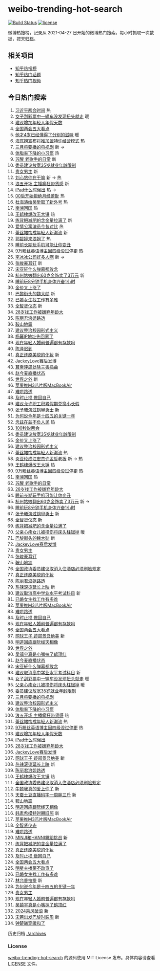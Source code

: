 # weibo-trending-hot-search

[![Build Status](https://github.com/justjavac/weibo-trending-hot-search/workflows/ci/badge.svg?branch=master)](https://github.com/justjavac/weibo-trending-hot-search/actions)
[![license](https://img.shields.io/github/license/justjavac/weibo-trending-hot-search)](https://github.com/justjavac/weibo-trending-hot-search/blob/master/LICENSE)

微博热搜榜，记录从 2021-04-27
日开始的微博热门搜索。每小时抓取一次数据，按天[归档](./archives)。

## 相关项目

- [知乎热搜榜](https://github.com/justjavac/zhihu-trending-top-search)
- [知乎热门话题](https://github.com/justjavac/zhihu-trending-hot-questions)
- [知乎热门视频](https://github.com/justjavac/zhihu-trending-hot-video)

## 今日热门搜索

<!-- BEGIN -->
<!-- 最后更新时间 Tue Mar 05 2024 02:16:08 GMT+0800 (China Standard Time) -->

1. [习近平两会时间](https://s.weibo.com//weibo?q=%23%E4%B9%A0%E8%BF%91%E5%B9%B3%E4%B8%A4%E4%BC%9A%E6%97%B6%E9%97%B4%23&Refer=new_time)
   热
1. [女子刮彩票中一辆车没发现扭头就走](https://s.weibo.com//weibo?q=%23%E5%A5%B3%E5%AD%90%E5%88%AE%E5%BD%A9%E7%A5%A8%E4%B8%AD%E4%B8%80%E8%BE%86%E8%BD%A6%E6%B2%A1%E5%8F%91%E7%8E%B0%E6%89%AD%E5%A4%B4%E5%B0%B1%E8%B5%B0%23&t=31&band_rank=1&Refer=top)
   暖
1. [建议增加年轻人年假天数](https://s.weibo.com//weibo?q=%23%E5%BB%BA%E8%AE%AE%E5%A2%9E%E5%8A%A0%E5%B9%B4%E8%BD%BB%E4%BA%BA%E5%B9%B4%E5%81%87%E5%A4%A9%E6%95%B0%23&t=31&band_rank=2&Refer=top)
1. [全国两会五大看点](https://s.weibo.com//weibo?q=%23%E5%85%A8%E5%9B%BD%E4%B8%A4%E4%BC%9A%E4%BA%94%E5%A4%A7%E7%9C%8B%E7%82%B9%23&t=31&band_rank=3&Refer=top)
1. [他才4岁已经懂得了分别的滋味](https://s.weibo.com//weibo?q=%23%E4%BB%96%E6%89%8D4%E5%B2%81%E5%B7%B2%E7%BB%8F%E6%87%82%E5%BE%97%E4%BA%86%E5%88%86%E5%88%AB%E7%9A%84%E6%BB%8B%E5%91%B3%23&t=31&band_rank=4&Refer=top)
   暖
1. [海底捞宣布将推加盟特许经营模式](https://s.weibo.com//weibo?q=%23%E6%B5%B7%E5%BA%95%E6%8D%9E%E5%AE%A3%E5%B8%83%E5%B0%86%E6%8E%A8%E5%8A%A0%E7%9B%9F%E7%89%B9%E8%AE%B8%E7%BB%8F%E8%90%A5%E6%A8%A1%E5%BC%8F%23&t=31&band_rank=5&Refer=top)
   热
1. [三月将要播的电视剧](https://s.weibo.com//weibo?q=%23%E4%B8%89%E6%9C%88%E5%B0%86%E8%A6%81%E6%92%AD%E7%9A%84%E7%94%B5%E8%A7%86%E5%89%A7%23&t=31&band_rank=6&Refer=top)
   新 ->
1. [体脂率下降的小习惯](https://s.weibo.com//weibo?q=%E4%BD%93%E8%84%82%E7%8E%87%E4%B8%8B%E9%99%8D%E7%9A%84%E5%B0%8F%E4%B9%A0%E6%83%AF&t=31&band_rank=7&Refer=top)
   热
1. [苏醒 老歌手的日常](https://s.weibo.com//weibo?q=%E8%8B%8F%E9%86%92%20%E8%80%81%E6%AD%8C%E6%89%8B%E7%9A%84%E6%97%A5%E5%B8%B8&t=31&band_rank=8&Refer=top)
   新
1. [委员建议放宽35岁就业年龄限制](https://s.weibo.com//weibo?q=%23%E5%A7%94%E5%91%98%E5%BB%BA%E8%AE%AE%E6%94%BE%E5%AE%BD35%E5%B2%81%E5%B0%B1%E4%B8%9A%E5%B9%B4%E9%BE%84%E9%99%90%E5%88%B6%23&t=31&band_rank=9&Refer=top)
1. [贵女男主](https://s.weibo.com//weibo?q=%E8%B4%B5%E5%A5%B3%E7%94%B7%E4%B8%BB&t=31&band_rank=10&Refer=top)
   新
1. [刘心悠你在干嘛](https://s.weibo.com//weibo?q=%E5%88%98%E5%BF%83%E6%82%A0%E4%BD%A0%E5%9C%A8%E5%B9%B2%E5%98%9B&t=31&band_rank=11&Refer=top)
   新 -> 热
1. [浪五开场 主播癫狂带货感](https://s.weibo.com//weibo?q=%E6%B5%AA%E4%BA%94%E5%BC%80%E5%9C%BA%20%E4%B8%BB%E6%92%AD%E7%99%AB%E7%8B%82%E5%B8%A6%E8%B4%A7%E6%84%9F&t=31&band_rank=12&Refer=top)
   新
1. [iPad什么时候出](https://s.weibo.com//weibo?q=%23iPad%E4%BB%80%E4%B9%88%E6%97%B6%E5%80%99%E5%87%BA%23&t=31&band_rank=13&Refer=top)
   热 ->
1. [00后开始拒绝月经羞耻](https://s.weibo.com//weibo?q=%2300%E5%90%8E%E5%BC%80%E5%A7%8B%E6%8B%92%E7%BB%9D%E6%9C%88%E7%BB%8F%E7%BE%9E%E8%80%BB%23&t=31&band_rank=14&Refer=top)
   热
1. [杜海涛给吴昕取了新外号](https://s.weibo.com//weibo?q=%23%E6%9D%9C%E6%B5%B7%E6%B6%9B%E7%BB%99%E5%90%B4%E6%98%95%E5%8F%96%E4%BA%86%E6%96%B0%E5%A4%96%E5%8F%B7%23&t=31&band_rank=15&Refer=top)
   热
1. [南湘回国](https://s.weibo.com//weibo?q=%23%E5%8D%97%E6%B9%98%E5%9B%9E%E5%9B%BD%23&t=31&band_rank=16&Refer=top)
   热
1. [王鹤棣爆改王大锤](https://s.weibo.com//weibo?q=%E7%8E%8B%E9%B9%A4%E6%A3%A3%E7%88%86%E6%94%B9%E7%8E%8B%E5%A4%A7%E9%94%A4&t=31&band_rank=17&Refer=top)
   热
1. [练背把减肥的含金量拉满了](https://s.weibo.com//weibo?q=%E7%BB%83%E8%83%8C%E6%8A%8A%E5%87%8F%E8%82%A5%E7%9A%84%E5%90%AB%E9%87%91%E9%87%8F%E6%8B%89%E6%BB%A1%E4%BA%86&t=31&band_rank=18&Refer=top)
   新
1. [爱情公寓演员今昔对比](https://s.weibo.com//weibo?q=%E7%88%B1%E6%83%85%E5%85%AC%E5%AF%93%E6%BC%94%E5%91%98%E4%BB%8A%E6%98%94%E5%AF%B9%E6%AF%94&t=31&band_rank=19&Refer=top)
   热
1. [蕾丝裙帘成年轻人新潮流](https://s.weibo.com//weibo?q=%23%E8%95%BE%E4%B8%9D%E8%A3%99%E5%B8%98%E6%88%90%E5%B9%B4%E8%BD%BB%E4%BA%BA%E6%96%B0%E6%BD%AE%E6%B5%81%23&t=31&band_rank=20&Refer=top)
   新
1. [郭碧婷来浪姐了](https://s.weibo.com//weibo?q=%E9%83%AD%E7%A2%A7%E5%A9%B7%E6%9D%A5%E6%B5%AA%E5%A7%90%E4%BA%86&t=31&band_rank=21&Refer=top)
   热
1. [睡前长期玩手机可能让你变丑](https://s.weibo.com//weibo?q=%23%E7%9D%A1%E5%89%8D%E9%95%BF%E6%9C%9F%E7%8E%A9%E6%89%8B%E6%9C%BA%E5%8F%AF%E8%83%BD%E8%AE%A9%E4%BD%A0%E5%8F%98%E4%B8%91%23&t=31&band_rank=22&Refer=top)
1. [9万粉丝英语博主因四级没过停更](https://s.weibo.com//weibo?q=%239%E4%B8%87%E7%B2%89%E4%B8%9D%E8%8B%B1%E8%AF%AD%E5%8D%9A%E4%B8%BB%E5%9B%A0%E5%9B%9B%E7%BA%A7%E6%B2%A1%E8%BF%87%E5%81%9C%E6%9B%B4%23&t=31&band_rank=23&Refer=top)
   热
1. [李冰冰公司好多人啊](https://s.weibo.com//weibo?q=%23%E6%9D%8E%E5%86%B0%E5%86%B0%E5%85%AC%E5%8F%B8%E5%A5%BD%E5%A4%9A%E4%BA%BA%E5%95%8A%23&t=31&band_rank=24&Refer=top)
   新 ->
1. [张峻豪耳钉](https://s.weibo.com//weibo?q=%23%E5%BC%A0%E5%B3%BB%E8%B1%AA%E8%80%B3%E9%92%89%23&t=31&band_rank=25&Refer=top)
   新
1. [宋亚轩什么弹幕都敢念](https://s.weibo.com//weibo?q=%23%E5%AE%8B%E4%BA%9A%E8%BD%A9%E4%BB%80%E4%B9%88%E5%BC%B9%E5%B9%95%E9%83%BD%E6%95%A2%E5%BF%B5%23&t=31&band_rank=26&Refer=top)
1. [杭州姑娘翻出60克金饰卖了3万元](https://s.weibo.com//weibo?q=%23%E6%9D%AD%E5%B7%9E%E5%A7%91%E5%A8%98%E7%BF%BB%E5%87%BA60%E5%85%8B%E9%87%91%E9%A5%B0%E5%8D%96%E4%BA%863%E4%B8%87%E5%85%83%23&t=31&band_rank=27&Refer=top)
   新
1. [睡前玩8分钟手机身体兴奋1小时](https://s.weibo.com//weibo?q=%23%E7%9D%A1%E5%89%8D%E7%8E%A98%E5%88%86%E9%92%9F%E6%89%8B%E6%9C%BA%E8%BA%AB%E4%BD%93%E5%85%B4%E5%A5%8B1%E5%B0%8F%E6%97%B6%23&t=31&band_rank=28&Refer=top)
1. [金价又上涨了](https://s.weibo.com//weibo?q=%23%E9%87%91%E4%BB%B7%E5%8F%88%E4%B8%8A%E6%B6%A8%E4%BA%86%23&t=31&band_rank=29&Refer=top)
1. [巴黎街头的魏大勋](https://s.weibo.com//weibo?q=%23%E5%B7%B4%E9%BB%8E%E8%A1%97%E5%A4%B4%E7%9A%84%E9%AD%8F%E5%A4%A7%E5%8B%8B%23&t=31&band_rank=30&Refer=top)
   新
1. [已婚女生找工作有多难](https://s.weibo.com//weibo?q=%23%E5%B7%B2%E5%A9%9A%E5%A5%B3%E7%94%9F%E6%89%BE%E5%B7%A5%E4%BD%9C%E6%9C%89%E5%A4%9A%E9%9A%BE%23&t=31&band_rank=31&Refer=top)
1. [全智贤仪态](https://s.weibo.com//weibo?q=%23%E5%85%A8%E6%99%BA%E8%B4%A4%E4%BB%AA%E6%80%81%23&t=31&band_rank=32&Refer=top)
   新
1. [28岁找工作被嫌弃年龄大](https://s.weibo.com//weibo?q=%2328%E5%B2%81%E6%89%BE%E5%B7%A5%E4%BD%9C%E8%A2%AB%E5%AB%8C%E5%BC%83%E5%B9%B4%E9%BE%84%E5%A4%A7%23&t=31&band_rank=33&Refer=top)
1. [陈丽君浪姐路透](https://s.weibo.com//weibo?q=%E9%99%88%E4%B8%BD%E5%90%9B%E6%B5%AA%E5%A7%90%E8%B7%AF%E9%80%8F&t=31&band_rank=34&Refer=top)
1. [鞍山地震](https://s.weibo.com//weibo?q=%E9%9E%8D%E5%B1%B1%E5%9C%B0%E9%9C%87&t=31&band_rank=35&Refer=top)
1. [建议整治校园形式主义](https://s.weibo.com//weibo?q=%23%E5%BB%BA%E8%AE%AE%E6%95%B4%E6%B2%BB%E6%A0%A1%E5%9B%AD%E5%BD%A2%E5%BC%8F%E4%B8%BB%E4%B9%89%23&t=31&band_rank=36&Refer=top)
1. [杨幂IP地址先回家了](https://s.weibo.com//weibo?q=%23%E6%9D%A8%E5%B9%82IP%E5%9C%B0%E5%9D%80%E5%85%88%E5%9B%9E%E5%AE%B6%E4%BA%86%23&t=31&band_rank=37&Refer=top)
1. [现在年轻人婚前普遍都有存款吗](https://s.weibo.com//weibo?q=%23%E7%8E%B0%E5%9C%A8%E5%B9%B4%E8%BD%BB%E4%BA%BA%E5%A9%9A%E5%89%8D%E6%99%AE%E9%81%8D%E9%83%BD%E6%9C%89%E5%AD%98%E6%AC%BE%E5%90%97%23&t=31&band_rank=38&Refer=top)
1. [陈泽迟到](https://s.weibo.com//weibo?q=%E9%99%88%E6%B3%BD%E8%BF%9F%E5%88%B0&t=31&band_rank=39&Refer=top)
1. [真正还原美貌的化妆](https://s.weibo.com//weibo?q=%E7%9C%9F%E6%AD%A3%E8%BF%98%E5%8E%9F%E7%BE%8E%E8%B2%8C%E7%9A%84%E5%8C%96%E5%A6%86&t=31&band_rank=40&Refer=top)
   新
1. [JackeyLove赛后发博](https://s.weibo.com//weibo?q=JackeyLove%E8%B5%9B%E5%90%8E%E5%8F%91%E5%8D%9A&t=31&band_rank=41&Refer=top)
1. [耳帝评周处除三害插曲](https://s.weibo.com//weibo?q=%E8%80%B3%E5%B8%9D%E8%AF%84%E5%91%A8%E5%A4%84%E9%99%A4%E4%B8%89%E5%AE%B3%E6%8F%92%E6%9B%B2&t=31&band_rank=42&Refer=top)
1. [赵今麦直播状态](https://s.weibo.com//weibo?q=%23%E8%B5%B5%E4%BB%8A%E9%BA%A6%E7%9B%B4%E6%92%AD%E7%8A%B6%E6%80%81%23&t=31&band_rank=43&Refer=top)
1. [世界之外](https://s.weibo.com//weibo?q=%E4%B8%96%E7%95%8C%E4%B9%8B%E5%A4%96&t=31&band_rank=44&Refer=top)
   新
1. [苹果推M3芯片版MacBookAir](https://s.weibo.com//weibo?q=%23%E8%8B%B9%E6%9E%9C%E6%8E%A8M3%E8%8A%AF%E7%89%87%E7%89%88MacBookAir%23&t=31&band_rank=45&Refer=top)
1. [难哄路透](https://s.weibo.com//weibo?q=%E9%9A%BE%E5%93%84%E8%B7%AF%E9%80%8F&t=31&band_rank=46&Refer=top)
1. [及时止损 做回自己](https://s.weibo.com//weibo?q=%E5%8F%8A%E6%97%B6%E6%AD%A2%E6%8D%9F%20%E5%81%9A%E5%9B%9E%E8%87%AA%E5%B7%B1&t=31&band_rank=47&Refer=top)
1. [建议允许职工积累假期兑换小长假](https://s.weibo.com//weibo?q=%23%E5%BB%BA%E8%AE%AE%E5%85%81%E8%AE%B8%E8%81%8C%E5%B7%A5%E7%A7%AF%E7%B4%AF%E5%81%87%E6%9C%9F%E5%85%91%E6%8D%A2%E5%B0%8F%E9%95%BF%E5%81%87%23&t=31&band_rank=48&Refer=top)
1. [张予曦演过铠甲勇士](https://s.weibo.com//weibo?q=%23%E5%BC%A0%E4%BA%88%E6%9B%A6%E6%BC%94%E8%BF%87%E9%93%A0%E7%94%B2%E5%8B%87%E5%A3%AB%23&t=31&band_rank=49&Refer=top)
   新
1. [为何说今年是十四五的关键一年](https://s.weibo.com//weibo?q=%23%E4%B8%BA%E4%BD%95%E8%AF%B4%E4%BB%8A%E5%B9%B4%E6%98%AF%E5%8D%81%E5%9B%9B%E4%BA%94%E7%9A%84%E5%85%B3%E9%94%AE%E4%B8%80%E5%B9%B4%23&t=31&band_rank=50&Refer=top)
1. [念兹在兹不负人民](https://s.weibo.com//weibo?q=%23%E5%BF%B5%E5%85%B9%E5%9C%A8%E5%85%B9%E4%B8%8D%E8%B4%9F%E4%BA%BA%E6%B0%91%23&Refer=new_time)
   热
1. [100秒说两会](https://s.weibo.com//weibo?q=%23100%E7%A7%92%E8%AF%B4%E4%B8%A4%E4%BC%9A%23&t=31&band_rank=3&Refer=top)
1. [委员建议放宽35岁就业年龄限制](https://s.weibo.com//weibo?q=%23%E5%A7%94%E5%91%98%E5%BB%BA%E8%AE%AE%E6%94%BE%E5%AE%BD35%E5%B2%81%E5%B0%B1%E4%B8%9A%E5%B9%B4%E9%BE%84%E9%99%90%E5%88%B6%23&t=31&band_rank=8&Refer=top)
1. [金价又上涨了](https://s.weibo.com//weibo?q=%23%E9%87%91%E4%BB%B7%E5%8F%88%E4%B8%8A%E6%B6%A8%E4%BA%86%23&t=31&band_rank=9&Refer=top)
1. [建议整治校园形式主义](https://s.weibo.com//weibo?q=%23%E5%BB%BA%E8%AE%AE%E6%95%B4%E6%B2%BB%E6%A0%A1%E5%9B%AD%E5%BD%A2%E5%BC%8F%E4%B8%BB%E4%B9%89%23&t=31&band_rank=10&Refer=top)
1. [蕾丝裙帘成年轻人新潮流](https://s.weibo.com//weibo?q=%23%E8%95%BE%E4%B8%9D%E8%A3%99%E5%B8%98%E6%88%90%E5%B9%B4%E8%BD%BB%E4%BA%BA%E6%96%B0%E6%BD%AE%E6%B5%81%23&t=31&band_rank=14&Refer=top)
   热
1. [炎亚纶成江宏杰许孟哲老板](https://s.weibo.com//weibo?q=%23%E7%82%8E%E4%BA%9A%E7%BA%B6%E6%88%90%E6%B1%9F%E5%AE%8F%E6%9D%B0%E8%AE%B8%E5%AD%9F%E5%93%B2%E8%80%81%E6%9D%BF%23&t=31&band_rank=15&Refer=top)
   新 -> 热
1. [王鹤棣爆改王大锤](https://s.weibo.com//weibo?q=%E7%8E%8B%E9%B9%A4%E6%A3%A3%E7%88%86%E6%94%B9%E7%8E%8B%E5%A4%A7%E9%94%A4&t=31&band_rank=16&Refer=top)
   热
1. [9万粉丝英语博主因四级没过停更](https://s.weibo.com//weibo?q=%239%E4%B8%87%E7%B2%89%E4%B8%9D%E8%8B%B1%E8%AF%AD%E5%8D%9A%E4%B8%BB%E5%9B%A0%E5%9B%9B%E7%BA%A7%E6%B2%A1%E8%BF%87%E5%81%9C%E6%9B%B4%23&t=31&band_rank=17&Refer=top)
   热
1. [南湘回国](https://s.weibo.com//weibo?q=%23%E5%8D%97%E6%B9%98%E5%9B%9E%E5%9B%BD%23&t=31&band_rank=18&Refer=top)
   热
1. [苏醒 老歌手的日常](https://s.weibo.com//weibo?q=%E8%8B%8F%E9%86%92%20%E8%80%81%E6%AD%8C%E6%89%8B%E7%9A%84%E6%97%A5%E5%B8%B8&t=31&band_rank=19&Refer=top)
1. [28岁找工作被嫌弃年龄大](https://s.weibo.com//weibo?q=%2328%E5%B2%81%E6%89%BE%E5%B7%A5%E4%BD%9C%E8%A2%AB%E5%AB%8C%E5%BC%83%E5%B9%B4%E9%BE%84%E5%A4%A7%23&t=31&band_rank=20&Refer=top)
1. [睡前长期玩手机可能让你变丑](https://s.weibo.com//weibo?q=%23%E7%9D%A1%E5%89%8D%E9%95%BF%E6%9C%9F%E7%8E%A9%E6%89%8B%E6%9C%BA%E5%8F%AF%E8%83%BD%E8%AE%A9%E4%BD%A0%E5%8F%98%E4%B8%91%23&t=31&band_rank=21&Refer=top)
1. [杭州姑娘翻出60克金饰卖了3万元](https://s.weibo.com//weibo?q=%23%E6%9D%AD%E5%B7%9E%E5%A7%91%E5%A8%98%E7%BF%BB%E5%87%BA60%E5%85%8B%E9%87%91%E9%A5%B0%E5%8D%96%E4%BA%863%E4%B8%87%E5%85%83%23&t=31&band_rank=22&Refer=top)
   新 ->
1. [睡前玩8分钟手机身体兴奋1小时](https://s.weibo.com//weibo?q=%23%E7%9D%A1%E5%89%8D%E7%8E%A98%E5%88%86%E9%92%9F%E6%89%8B%E6%9C%BA%E8%BA%AB%E4%BD%93%E5%85%B4%E5%A5%8B1%E5%B0%8F%E6%97%B6%23&t=31&band_rank=23&Refer=top)
1. [张予曦演过铠甲勇士](https://s.weibo.com//weibo?q=%23%E5%BC%A0%E4%BA%88%E6%9B%A6%E6%BC%94%E8%BF%87%E9%93%A0%E7%94%B2%E5%8B%87%E5%A3%AB%23&t=31&band_rank=25&Refer=top)
   新
1. [全智贤仪态](https://s.weibo.com//weibo?q=%23%E5%85%A8%E6%99%BA%E8%B4%A4%E4%BB%AA%E6%80%81%23&t=31&band_rank=26&Refer=top)
   新
1. [练背把减肥的含金量拉满了](https://s.weibo.com//weibo?q=%E7%BB%83%E8%83%8C%E6%8A%8A%E5%87%8F%E8%82%A5%E7%9A%84%E5%90%AB%E9%87%91%E9%87%8F%E6%8B%89%E6%BB%A1%E4%BA%86&t=31&band_rank=27&Refer=top)
1. [父亲心疼女儿被撞伤将床头柱锯掉](https://s.weibo.com//weibo?q=%23%E7%88%B6%E4%BA%B2%E5%BF%83%E7%96%BC%E5%A5%B3%E5%84%BF%E8%A2%AB%E6%92%9E%E4%BC%A4%E5%B0%86%E5%BA%8A%E5%A4%B4%E6%9F%B1%E9%94%AF%E6%8E%89%23&t=31&band_rank=28&Refer=top)
   暖
1. [巴黎街头的魏大勋](https://s.weibo.com//weibo?q=%23%E5%B7%B4%E9%BB%8E%E8%A1%97%E5%A4%B4%E7%9A%84%E9%AD%8F%E5%A4%A7%E5%8B%8B%23&t=31&band_rank=29&Refer=top)
   新
1. [JackeyLove赛后发博](https://s.weibo.com//weibo?q=JackeyLove%E8%B5%9B%E5%90%8E%E5%8F%91%E5%8D%9A&t=31&band_rank=30&Refer=top)
1. [贵女男主](https://s.weibo.com//weibo?q=%E8%B4%B5%E5%A5%B3%E7%94%B7%E4%B8%BB&t=31&band_rank=31&Refer=top)
1. [张峻豪耳钉](https://s.weibo.com//weibo?q=%23%E5%BC%A0%E5%B3%BB%E8%B1%AA%E8%80%B3%E9%92%89%23&t=31&band_rank=32&Refer=top)
1. [鞍山地震](https://s.weibo.com//weibo?q=%E9%9E%8D%E5%B1%B1%E5%9C%B0%E9%9C%87&t=31&band_rank=33&Refer=top)
1. [全国政协委员建议取消入住酒店必须刷脸规定](https://s.weibo.com//weibo?q=%23%E5%85%A8%E5%9B%BD%E6%94%BF%E5%8D%8F%E5%A7%94%E5%91%98%E5%BB%BA%E8%AE%AE%E5%8F%96%E6%B6%88%E5%85%A5%E4%BD%8F%E9%85%92%E5%BA%97%E5%BF%85%E9%A1%BB%E5%88%B7%E8%84%B8%E8%A7%84%E5%AE%9A%23&t=31&band_rank=34&Refer=top)
1. [真正还原美貌的化妆](https://s.weibo.com//weibo?q=%E7%9C%9F%E6%AD%A3%E8%BF%98%E5%8E%9F%E7%BE%8E%E8%B2%8C%E7%9A%84%E5%8C%96%E5%A6%86&t=31&band_rank=35&Refer=top)
1. [陈丽君浪姐路透](https://s.weibo.com//weibo?q=%E9%99%88%E4%B8%BD%E5%90%9B%E6%B5%AA%E5%A7%90%E8%B7%AF%E9%80%8F&t=31&band_rank=36&Refer=top)
1. [热辣滚烫延长上映](https://s.weibo.com//weibo?q=%E7%83%AD%E8%BE%A3%E6%BB%9A%E7%83%AB%E5%BB%B6%E9%95%BF%E4%B8%8A%E6%98%A0&t=31&band_rank=37&Refer=top)
   新
1. [建议取消高中学业水平考试科目](https://s.weibo.com//weibo?q=%23%E5%BB%BA%E8%AE%AE%E5%8F%96%E6%B6%88%E9%AB%98%E4%B8%AD%E5%AD%A6%E4%B8%9A%E6%B0%B4%E5%B9%B3%E8%80%83%E8%AF%95%E7%A7%91%E7%9B%AE%23&t=31&band_rank=38&Refer=top)
   新
1. [已婚女生找工作有多难](https://s.weibo.com//weibo?q=%23%E5%B7%B2%E5%A9%9A%E5%A5%B3%E7%94%9F%E6%89%BE%E5%B7%A5%E4%BD%9C%E6%9C%89%E5%A4%9A%E9%9A%BE%23&t=31&band_rank=39&Refer=top)
1. [苹果推M3芯片版MacBookAir](https://s.weibo.com//weibo?q=%23%E8%8B%B9%E6%9E%9C%E6%8E%A8M3%E8%8A%AF%E7%89%87%E7%89%88MacBookAir%23&t=31&band_rank=40&Refer=top)
1. [难哄路透](https://s.weibo.com//weibo?q=%E9%9A%BE%E5%93%84%E8%B7%AF%E9%80%8F&t=31&band_rank=41&Refer=top)
1. [及时止损 做回自己](https://s.weibo.com//weibo?q=%E5%8F%8A%E6%97%B6%E6%AD%A2%E6%8D%9F%20%E5%81%9A%E5%9B%9E%E8%87%AA%E5%B7%B1&t=31&band_rank=42&Refer=top)
1. [现在年轻人婚前普遍都有存款吗](https://s.weibo.com//weibo?q=%23%E7%8E%B0%E5%9C%A8%E5%B9%B4%E8%BD%BB%E4%BA%BA%E5%A9%9A%E5%89%8D%E6%99%AE%E9%81%8D%E9%83%BD%E6%9C%89%E5%AD%98%E6%AC%BE%E5%90%97%23&t=31&band_rank=43&Refer=top)
1. [全国两会五大看点](https://s.weibo.com//weibo?q=%23%E5%85%A8%E5%9B%BD%E4%B8%A4%E4%BC%9A%E4%BA%94%E5%A4%A7%E7%9C%8B%E7%82%B9%23&t=31&band_rank=44&Refer=top)
1. [网球王子 迹部景吾绝美](https://s.weibo.com//weibo?q=%E7%BD%91%E7%90%83%E7%8E%8B%E5%AD%90%20%E8%BF%B9%E9%83%A8%E6%99%AF%E5%90%BE%E7%BB%9D%E7%BE%8E&t=31&band_rank=45&Refer=top)
   新
1. [明道回应跟阮经天相像](https://s.weibo.com//weibo?q=%23%E6%98%8E%E9%81%93%E5%9B%9E%E5%BA%94%E8%B7%9F%E9%98%AE%E7%BB%8F%E5%A4%A9%E7%9B%B8%E5%83%8F%23&t=31&band_rank=46&Refer=top)
1. [世界之外](https://s.weibo.com//weibo?q=%E4%B8%96%E7%95%8C%E4%B9%8B%E5%A4%96&t=31&band_rank=47&Refer=top)
1. [吴镇宇真是小嘴抹了鹤顶红](https://s.weibo.com//weibo?q=%E5%90%B4%E9%95%87%E5%AE%87%E7%9C%9F%E6%98%AF%E5%B0%8F%E5%98%B4%E6%8A%B9%E4%BA%86%E9%B9%A4%E9%A1%B6%E7%BA%A2&t=31&band_rank=48&Refer=top)
1. [赵今麦直播状态](https://s.weibo.com//weibo?q=%23%E8%B5%B5%E4%BB%8A%E9%BA%A6%E7%9B%B4%E6%92%AD%E7%8A%B6%E6%80%81%23&t=31&band_rank=49&Refer=top)
1. [宋亚轩什么弹幕都敢念](https://s.weibo.com//weibo?q=%23%E5%AE%8B%E4%BA%9A%E8%BD%A9%E4%BB%80%E4%B9%88%E5%BC%B9%E5%B9%95%E9%83%BD%E6%95%A2%E5%BF%B5%23&t=31&band_rank=50&Refer=top)
1. [建议取消高中学业水平考试科目](https://s.weibo.com//weibo?q=%23%E5%BB%BA%E8%AE%AE%E5%8F%96%E6%B6%88%E9%AB%98%E4%B8%AD%E5%AD%A6%E4%B8%9A%E6%B0%B4%E5%B9%B3%E8%80%83%E8%AF%95%E7%A7%91%E7%9B%AE%23&t=31&band_rank=1&Refer=top)
   新
1. [女子刮彩票中一辆车没发现扭头就走](https://s.weibo.com//weibo?q=%23%E5%A5%B3%E5%AD%90%E5%88%AE%E5%BD%A9%E7%A5%A8%E4%B8%AD%E4%B8%80%E8%BE%86%E8%BD%A6%E6%B2%A1%E5%8F%91%E7%8E%B0%E6%89%AD%E5%A4%B4%E5%B0%B1%E8%B5%B0%23&t=31&band_rank=2&Refer=top)
   暖
1. [父亲心疼女儿被撞伤将床头柱锯掉](https://s.weibo.com//weibo?q=%23%E7%88%B6%E4%BA%B2%E5%BF%83%E7%96%BC%E5%A5%B3%E5%84%BF%E8%A2%AB%E6%92%9E%E4%BC%A4%E5%B0%86%E5%BA%8A%E5%A4%B4%E6%9F%B1%E9%94%AF%E6%8E%89%23&t=31&band_rank=6&Refer=top)
   暖
1. [委员建议放宽35岁就业年龄限制](https://s.weibo.com//weibo?q=%23%E5%A7%94%E5%91%98%E5%BB%BA%E8%AE%AE%E6%94%BE%E5%AE%BD35%E5%B2%81%E5%B0%B1%E4%B8%9A%E5%B9%B4%E9%BE%84%E9%99%90%E5%88%B6%23&t=31&band_rank=7&Refer=top)
1. [三月将要播的电视剧](https://s.weibo.com//weibo?q=%23%E4%B8%89%E6%9C%88%E5%B0%86%E8%A6%81%E6%92%AD%E7%9A%84%E7%94%B5%E8%A7%86%E5%89%A7%23&t=31&band_rank=8&Refer=top)
1. [建议整治校园形式主义](https://s.weibo.com//weibo?q=%23%E5%BB%BA%E8%AE%AE%E6%95%B4%E6%B2%BB%E6%A0%A1%E5%9B%AD%E5%BD%A2%E5%BC%8F%E4%B8%BB%E4%B9%89%23&t=31&band_rank=9&Refer=top)
1. [体脂率下降的小习惯](https://s.weibo.com//weibo?q=%E4%BD%93%E8%84%82%E7%8E%87%E4%B8%8B%E9%99%8D%E7%9A%84%E5%B0%8F%E4%B9%A0%E6%83%AF&t=31&band_rank=10&Refer=top)
1. [浪五开场 主播癫狂带货感](https://s.weibo.com//weibo?q=%E6%B5%AA%E4%BA%94%E5%BC%80%E5%9C%BA%20%E4%B8%BB%E6%92%AD%E7%99%AB%E7%8B%82%E5%B8%A6%E8%B4%A7%E6%84%9F&t=31&band_rank=11&Refer=top)
   热
1. [蕾丝裙帘成年轻人新潮流](https://s.weibo.com//weibo?q=%23%E8%95%BE%E4%B8%9D%E8%A3%99%E5%B8%98%E6%88%90%E5%B9%B4%E8%BD%BB%E4%BA%BA%E6%96%B0%E6%BD%AE%E6%B5%81%23&t=31&band_rank=12&Refer=top)
   热
1. [9万粉丝英语博主因四级没过停更](https://s.weibo.com//weibo?q=%239%E4%B8%87%E7%B2%89%E4%B8%9D%E8%8B%B1%E8%AF%AD%E5%8D%9A%E4%B8%BB%E5%9B%A0%E5%9B%9B%E7%BA%A7%E6%B2%A1%E8%BF%87%E5%81%9C%E6%9B%B4%23&t=31&band_rank=13&Refer=top)
   热
1. [建议增加年轻人年假天数](https://s.weibo.com//weibo?q=%23%E5%BB%BA%E8%AE%AE%E5%A2%9E%E5%8A%A0%E5%B9%B4%E8%BD%BB%E4%BA%BA%E5%B9%B4%E5%81%87%E5%A4%A9%E6%95%B0%23&t=31&band_rank=14&Refer=top)
1. [iPad什么时候出](https://s.weibo.com//weibo?q=%23iPad%E4%BB%80%E4%B9%88%E6%97%B6%E5%80%99%E5%87%BA%23&t=31&band_rank=16&Refer=top)
1. [28岁找工作被嫌弃年龄大](https://s.weibo.com//weibo?q=%2328%E5%B2%81%E6%89%BE%E5%B7%A5%E4%BD%9C%E8%A2%AB%E5%AB%8C%E5%BC%83%E5%B9%B4%E9%BE%84%E5%A4%A7%23&t=31&band_rank=17&Refer=top)
1. [JackeyLove赛后发博](https://s.weibo.com//weibo?q=JackeyLove%E8%B5%9B%E5%90%8E%E5%8F%91%E5%8D%9A&t=31&band_rank=18&Refer=top)
1. [网球王子 迹部景吾绝美](https://s.weibo.com//weibo?q=%E7%BD%91%E7%90%83%E7%8E%8B%E5%AD%90%20%E8%BF%B9%E9%83%A8%E6%99%AF%E5%90%BE%E7%BB%9D%E7%BE%8E&t=31&band_rank=19&Refer=top)
   新
1. [热辣滚烫延长上映](https://s.weibo.com//weibo?q=%E7%83%AD%E8%BE%A3%E6%BB%9A%E7%83%AB%E5%BB%B6%E9%95%BF%E4%B8%8A%E6%98%A0&t=31&band_rank=20&Refer=top)
   新
1. [陈丽君浪姐路透](https://s.weibo.com//weibo?q=%E9%99%88%E4%B8%BD%E5%90%9B%E6%B5%AA%E5%A7%90%E8%B7%AF%E9%80%8F&t=31&band_rank=24&Refer=top)
1. [王鹤棣爆改王大锤](https://s.weibo.com//weibo?q=%E7%8E%8B%E9%B9%A4%E6%A3%A3%E7%88%86%E6%94%B9%E7%8E%8B%E5%A4%A7%E9%94%A4&t=31&band_rank=25&Refer=top)
   热
1. [全国政协委员建议取消入住酒店必须刷脸规定](https://s.weibo.com//weibo?q=%23%E5%85%A8%E5%9B%BD%E6%94%BF%E5%8D%8F%E5%A7%94%E5%91%98%E5%BB%BA%E8%AE%AE%E5%8F%96%E6%B6%88%E5%85%A5%E4%BD%8F%E9%85%92%E5%BA%97%E5%BF%85%E9%A1%BB%E5%88%B7%E8%84%B8%E8%A7%84%E5%AE%9A%23&t=31&band_rank=26&Refer=top)
1. [牛顿我真的爱上你了](https://s.weibo.com//weibo?q=%23%E7%89%9B%E9%A1%BF%E6%88%91%E7%9C%9F%E7%9A%84%E7%88%B1%E4%B8%8A%E4%BD%A0%E4%BA%86%23&t=31&band_rank=27&Refer=top)
   新
1. [天蚕土豆直播码字一周胖三斤](https://s.weibo.com//weibo?q=%23%E5%A4%A9%E8%9A%95%E5%9C%9F%E8%B1%86%E7%9B%B4%E6%92%AD%E7%A0%81%E5%AD%97%E4%B8%80%E5%91%A8%E8%83%96%E4%B8%89%E6%96%A4%23&t=31&band_rank=28&Refer=top)
   新
1. [鞍山地震](https://s.weibo.com//weibo?q=%E9%9E%8D%E5%B1%B1%E5%9C%B0%E9%9C%87&t=31&band_rank=30&Refer=top)
1. [明道回应跟阮经天相像](https://s.weibo.com//weibo?q=%23%E6%98%8E%E9%81%93%E5%9B%9E%E5%BA%94%E8%B7%9F%E9%98%AE%E7%BB%8F%E5%A4%A9%E7%9B%B8%E5%83%8F%23&t=31&band_rank=31&Refer=top)
1. [韩素希模特时期旧照](https://s.weibo.com//weibo?q=%23%E9%9F%A9%E7%B4%A0%E5%B8%8C%E6%A8%A1%E7%89%B9%E6%97%B6%E6%9C%9F%E6%97%A7%E7%85%A7%23&t=31&band_rank=32&Refer=top)
   新
1. [苹果推M3芯片版MacBookAir](https://s.weibo.com//weibo?q=%23%E8%8B%B9%E6%9E%9C%E6%8E%A8M3%E8%8A%AF%E7%89%87%E7%89%88MacBookAir%23&t=31&band_rank=33&Refer=top)
1. [全智贤仪态](https://s.weibo.com//weibo?q=%23%E5%85%A8%E6%99%BA%E8%B4%A4%E4%BB%AA%E6%80%81%23&t=31&band_rank=34&Refer=top)
1. [难哄路透](https://s.weibo.com//weibo?q=%E9%9A%BE%E5%93%84%E8%B7%AF%E9%80%8F&t=31&band_rank=35&Refer=top)
1. [MINJI和HANNI舞蹈挑战](https://s.weibo.com//weibo?q=MINJI%E5%92%8CHANNI%E8%88%9E%E8%B9%88%E6%8C%91%E6%88%98&t=31&band_rank=36&Refer=top)
   新
1. [练背把减肥的含金量拉满了](https://s.weibo.com//weibo?q=%E7%BB%83%E8%83%8C%E6%8A%8A%E5%87%8F%E8%82%A5%E7%9A%84%E5%90%AB%E9%87%91%E9%87%8F%E6%8B%89%E6%BB%A1%E4%BA%86&t=31&band_rank=37&Refer=top)
1. [真正还原美貌的化妆](https://s.weibo.com//weibo?q=%E7%9C%9F%E6%AD%A3%E8%BF%98%E5%8E%9F%E7%BE%8E%E8%B2%8C%E7%9A%84%E5%8C%96%E5%A6%86&t=31&band_rank=38&Refer=top)
1. [及时止损 做回自己](https://s.weibo.com//weibo?q=%E5%8F%8A%E6%97%B6%E6%AD%A2%E6%8D%9F%20%E5%81%9A%E5%9B%9E%E8%87%AA%E5%B7%B1&t=31&band_rank=39&Refer=top)
1. [全国两会五大看点](https://s.weibo.com//weibo?q=%23%E5%85%A8%E5%9B%BD%E4%B8%A4%E4%BC%9A%E4%BA%94%E5%A4%A7%E7%9C%8B%E7%82%B9%23&t=31&band_rank=40&Refer=top)
1. [明星主播带不动货了](https://s.weibo.com//weibo?q=%23%E6%98%8E%E6%98%9F%E4%B8%BB%E6%92%AD%E5%B8%A6%E4%B8%8D%E5%8A%A8%E8%B4%A7%E4%BA%86%23&t=31&band_rank=41&Refer=top)
1. [已婚女生找工作有多难](https://s.weibo.com//weibo?q=%23%E5%B7%B2%E5%A9%9A%E5%A5%B3%E7%94%9F%E6%89%BE%E5%B7%A5%E4%BD%9C%E6%9C%89%E5%A4%9A%E9%9A%BE%23&t=31&band_rank=42&Refer=top)
1. [林允普拉提](https://s.weibo.com//weibo?q=%23%E6%9E%97%E5%85%81%E6%99%AE%E6%8B%89%E6%8F%90%23&t=31&band_rank=43&Refer=top)
   新
1. [为何说今年是十四五的关键一年](https://s.weibo.com//weibo?q=%23%E4%B8%BA%E4%BD%95%E8%AF%B4%E4%BB%8A%E5%B9%B4%E6%98%AF%E5%8D%81%E5%9B%9B%E4%BA%94%E7%9A%84%E5%85%B3%E9%94%AE%E4%B8%80%E5%B9%B4%23&t=31&band_rank=44&Refer=top)
1. [贵女男主](https://s.weibo.com//weibo?q=%E8%B4%B5%E5%A5%B3%E7%94%B7%E4%B8%BB&t=31&band_rank=45&Refer=top)
1. [现在年轻人婚前普遍都有存款吗](https://s.weibo.com//weibo?q=%23%E7%8E%B0%E5%9C%A8%E5%B9%B4%E8%BD%BB%E4%BA%BA%E5%A9%9A%E5%89%8D%E6%99%AE%E9%81%8D%E9%83%BD%E6%9C%89%E5%AD%98%E6%AC%BE%E5%90%97%23&t=31&band_rank=46&Refer=top)
1. [吴镇宇真是小嘴抹了鹤顶红](https://s.weibo.com//weibo?q=%E5%90%B4%E9%95%87%E5%AE%87%E7%9C%9F%E6%98%AF%E5%B0%8F%E5%98%B4%E6%8A%B9%E4%BA%86%E9%B9%A4%E9%A1%B6%E7%BA%A2&t=31&band_rank=47&Refer=top)
1. [2024乘风破浪](https://s.weibo.com//weibo?q=%232024%E4%B9%98%E9%A3%8E%E7%A0%B4%E6%B5%AA%23&t=31&band_rank=48&Refer=top)
   新
1. [宋茜出发巴黎时装周](https://s.weibo.com//weibo?q=%23%E5%AE%8B%E8%8C%9C%E5%87%BA%E5%8F%91%E5%B7%B4%E9%BB%8E%E6%97%B6%E8%A3%85%E5%91%A8%23&t=31&band_rank=49&Refer=top)
   新
1. [钟楚曦穿暖和了](https://s.weibo.com//weibo?q=%23%E9%92%9F%E6%A5%9A%E6%9B%A6%E7%A9%BF%E6%9A%96%E5%92%8C%E4%BA%86%23&t=31&band_rank=50&Refer=top)

<!-- END -->

历史归档 [./archives](./archives)

### License

[weibo-trending-hot-search](https://github.com/justjavac/weibo-trending-hot-search)
的源码使用 MIT License 发布。具体内容请查看 [LICENSE](./LICENSE) 文件。
